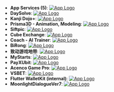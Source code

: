 - **App Services (5)**: [![App Logo](https://is1-ssl.mzstatic.com/image/thumb/Purple221/v4/9d/27/4c/9d274cfe-63ae-ba62-409c-a37ebe957d34/AppIcon-0-0-1x_U007emarketing-0-0-0-7-0-0-sRGB-0-0-0-GLES2_U002c0-512MB-85-220-0-0.png/200x200bb-80.png)](https://testflight.apple.com/join/XYqRSSQT)
- **DaySolve**: [![App Logo](https://is1-ssl.mzstatic.com/image/thumb/Purple221/v4/11/97/33/11973322-29d7-1840-00f8-3b63c7b0bdbd/AppIcon-0-0-1x_U007emarketing-0-7-0-85-220.png/200x200bb-80.png)](https://testflight.apple.com/join/ErGRfgzS?at=1000l6eA&ref=hackerchoice.com)
- **Kanji Dojo+**: [![App Logo](https://is1-ssl.mzstatic.com/image/thumb/Purple221/v4/e9/e5/e5/e9e5e5a4-d9be-05e3-ac9a-b3a20a1c73b9/AppIcon-0-0-1x_U007epad-0-1-85-220.png/200x200bb-80.png)](https://testflight.apple.com/join/C9d9bqp2)
- **Prisma3D - Animation, Modeling**: [![App Logo](https://is1-ssl.mzstatic.com/image/thumb/Purple221/v4/12/8a/5d/128a5d91-2c2a-d864-2357-f7595c3cb70a/AppIcon-0-0-1x_U007emarketing-0-8-0-85-220.png/200x200bb-80.png)](https://testflight.apple.com/join/KMY9ddJz)
- **Siftpic**: [![App Logo](https://is1-ssl.mzstatic.com/image/thumb/Purple211/v4/0b/ce/36/0bce367f-abc4-d32c-2e87-116bc39d0902/AppIcon-0-0-1x_U007epad-0-1-85-220.png/200x200bb-80.png)](https://testflight.apple.com/join/6fc4aJES)
- **Cube Exchange**: [![App Logo](https://is1-ssl.mzstatic.com/image/thumb/Purple211/v4/6a/d7/e1/6ad7e1ac-1c18-dbaa-48ef-fbcb10167d64/AppIconProduction-0-0-1x_U007ephone-0-1-0-85-220.png/200x200bb-80.png)](https://testflight.apple.com/join/HVfTFeAt)
- **Coach - AI Trainer**: [![App Logo](https://is1-ssl.mzstatic.com/image/thumb/Purple211/v4/20/84/00/208400ad-856f-a8bf-f4e9-f2c189cbf2fb/AppIcon-0-0-1x_U007emarketing-0-8-0-85-220.png/200x200bb-80.png)](https://testflight.apple.com/join/yy5xSmSA)
- **BiRong**: [![App Logo](https://is1-ssl.mzstatic.com/image/thumb/Purple221/v4/d1/4c/04/d14c045a-87d4-8fc4-9b55-fea3a616df21/AppIcon-0-0-1x_U007emarketing-0-8-0-85-220.png/200x200bb-80.png)](https://testflight.apple.com/join/4YcNDH8Z)
- **致动游戏地带**: [![App Logo](https://is1-ssl.mzstatic.com/image/thumb/Purple221/v4/29/b3/c2/29b3c2b1-19fe-6fe1-044f-0bafdc07dd67/AppIcon-0-0-1x_U007emarketing-0-9-0-0-85-220.png/200x200bb-80.png)](https://testflight.apple.com/join/1TfFssXB)
- **MyStarts**: [![App Logo](https://is1-ssl.mzstatic.com/image/thumb/Purple211/v4/c6/2e/d6/c62ed641-5045-806e-9673-f35fcbb80607/AppIcon-vd011-0-0-1x_U007emarketing-0-11-0-85-220.png/200x200bb-80.png)](https://testflight.apple.com/join/uutUS4qh)
- **PayXUbit**: [![App Logo](https://is1-ssl.mzstatic.com/image/thumb/Purple221/v4/b4/00/d0/b400d037-d8cd-7bb3-35ad-a43fe32cf619/AppIcon-0-0-1x_U007emarketing-0-10-0-85-220.png/200x200bb-80.png)](https://testflight.apple.com/join/uPvE6C98)
- **Acenco Game Pro**: [![App Logo](https://is1-ssl.mzstatic.com/image/thumb/Purple211/v4/78/a5/0d/78a50d1a-ec80-6765-06fa-389e5640129a/AppIcon-0-0-1x_U007emarketing-0-0-0-7-0-0-sRGB-0-0-0-GLES2_U002c0-512MB-85-220-0-0.png/200x200bb-80.png)](https://testflight.apple.com/join/ryChy39U)
- **VSBET**: [![App Logo](https://is1-ssl.mzstatic.com/image/thumb/Purple211/v4/97/5b/27/975b2793-ddb3-498a-4e73-13a2e475b7ee/AppIcon-vd013-0-0-1x_U007emarketing-0-11-0-85-220.png/200x200bb-80.png)](https://testflight.apple.com/join/6aA3bYC6)
- **Flutter WalletKit (internal)**: [![App Logo](https://is1-ssl.mzstatic.com/image/thumb/Purple221/v4/5d/44/0f/5d440f71-eb22-6539-8182-892cab309836/AppIcon-internal-0-0-1x_U007emarketing-0-11-0-85-220.png/200x200bb-80.png)](https://testflight.apple.com/join/ABbjL9Yu)
- **MoonlightDialogueVer7**: [![App Logo](https://is1-ssl.mzstatic.com/image/thumb/Purple221/v4/db/30/b9/db30b9bf-a2ff-9a41-095e-e1f93b29c1b2/AppIcon-0-0-1x_U007emarketing-0-8-0-85-220.png/200x200bb-80.png)](https://testflight.apple.com/join/GsDtgHUy)
